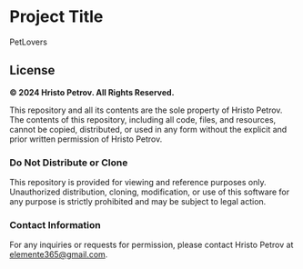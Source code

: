 # Project Title

PetLovers

## License

**© 2024 Hristo Petrov. All Rights Reserved.**

This repository and all its contents are the sole property of Hristo Petrov. The contents of this repository, including all code, files, and resources, cannot be copied, distributed, or used in any form without the explicit and prior written permission of Hristo Petrov.

### Do Not Distribute or Clone

This repository is provided for viewing and reference purposes only. Unauthorized distribution, cloning, modification, or use of this software for any purpose is strictly prohibited and may be subject to legal action.

### Contact Information

For any inquiries or requests for permission, please contact Hristo Petrov at elemente365@gmail.com.
